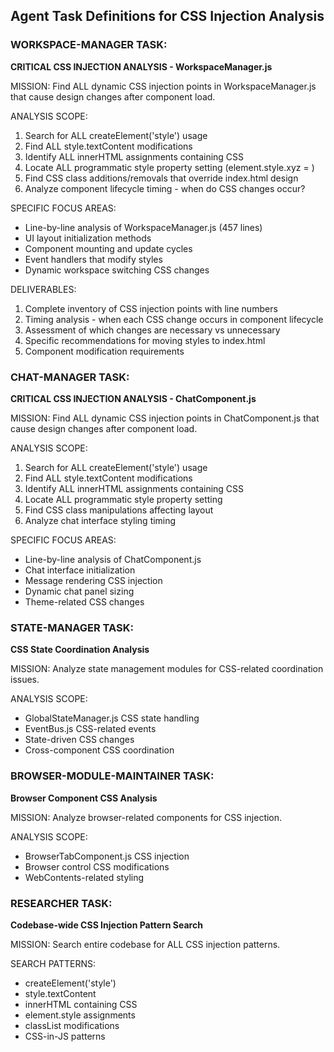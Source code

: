 ## Agent Task Definitions for CSS Injection Analysis

### WORKSPACE-MANAGER TASK:
**CRITICAL CSS INJECTION ANALYSIS - WorkspaceManager.js**

MISSION: Find ALL dynamic CSS injection points in WorkspaceManager.js that cause design changes after component load.

ANALYSIS SCOPE:
1. Search for ALL createElement('style') usage
2. Find ALL style.textContent modifications  
3. Identify ALL innerHTML assignments containing CSS
4. Locate ALL programmatic style property setting (element.style.xyz = )
5. Find CSS class additions/removals that override index.html design
6. Analyze component lifecycle timing - when do CSS changes occur?

SPECIFIC FOCUS AREAS:
- Line-by-line analysis of WorkspaceManager.js (457 lines)
- UI layout initialization methods
- Component mounting and update cycles
- Event handlers that modify styles
- Dynamic workspace switching CSS changes

DELIVERABLES:
1. Complete inventory of CSS injection points with line numbers
2. Timing analysis - when each CSS change occurs in component lifecycle  
3. Assessment of which changes are necessary vs unnecessary
4. Specific recommendations for moving styles to index.html
5. Component modification requirements

### CHAT-MANAGER TASK:
**CRITICAL CSS INJECTION ANALYSIS - ChatComponent.js**

MISSION: Find ALL dynamic CSS injection points in ChatComponent.js that cause design changes after component load.

ANALYSIS SCOPE:
1. Search for ALL createElement('style') usage
2. Find ALL style.textContent modifications  
3. Identify ALL innerHTML assignments containing CSS
4. Locate ALL programmatic style property setting
5. Find CSS class manipulations affecting layout
6. Analyze chat interface styling timing

SPECIFIC FOCUS AREAS:
- Line-by-line analysis of ChatComponent.js
- Chat interface initialization
- Message rendering CSS injection
- Dynamic chat panel sizing
- Theme-related CSS changes

### STATE-MANAGER TASK:
**CSS State Coordination Analysis**

MISSION: Analyze state management modules for CSS-related coordination issues.

ANALYSIS SCOPE:
- GlobalStateManager.js CSS state handling
- EventBus.js CSS-related events
- State-driven CSS changes
- Cross-component CSS coordination

### BROWSER-MODULE-MAINTAINER TASK:
**Browser Component CSS Analysis**

MISSION: Analyze browser-related components for CSS injection.

ANALYSIS SCOPE:
- BrowserTabComponent.js CSS injection
- Browser control CSS modifications
- WebContents-related styling

### RESEARCHER TASK:
**Codebase-wide CSS Injection Pattern Search**

MISSION: Search entire codebase for ALL CSS injection patterns.

SEARCH PATTERNS:
- createElement('style')
- style.textContent
- innerHTML containing CSS
- element.style assignments
- classList modifications
- CSS-in-JS patterns